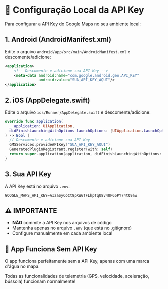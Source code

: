 # 🔧 Configuração Local da API Key

Para configurar a API Key do Google Maps no seu ambiente local:

## 1. Android (AndroidManifest.xml)

Edite o arquivo `android/app/src/main/AndroidManifest.xml` e descomente/adicione:

```xml
<application>
    <!-- Descomente e adicione sua API Key -->
    <meta-data android:name="com.google.android.geo.API_KEY"
               android:value="SUA_API_KEY_AQUI"/>
</application>
```

## 2. iOS (AppDelegate.swift)

Edite o arquivo `ios/Runner/AppDelegate.swift` e descomente/adicione:

```swift
override func application(
  _ application: UIApplication,
  didFinishLaunchingWithOptions launchOptions: [UIApplication.LaunchOptionsKey: Any]?
) -> Bool {
  // Descomente e adicione sua API Key
  GMSServices.provideAPIKey("SUA_API_KEY_AQUI")
  GeneratedPluginRegistrant.register(with: self)
  return super.application(application, didFinishLaunchingWithOptions: launchOptions)
}
```

## 3. Sua API Key

A API Key está no arquivo `.env`:

```
GOOGLE_MAPS_API_KEY=AIzaSyCoCt8pXWGTFLhpTqU8v4UP65PY74tQ9aw
```

## ⚠️ IMPORTANTE

- **NÃO** commite a API Key nos arquivos de código
- Mantenha apenas no arquivo `.env` (que está no .gitignore)
- Configure manualmente em cada ambiente local

## 🚀 App Funciona Sem API Key

O app funciona perfeitamente sem a API Key, apenas com uma marca d'água no mapa.

Todas as funcionalidades de telemetria (GPS, velocidade, aceleração, bússola) funcionam normalmente!
